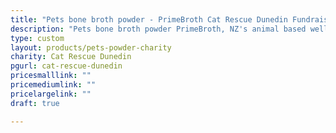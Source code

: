 ```yaml
---
title: "Pets bone broth powder - PrimeBroth Cat Rescue Dunedin Fundraiser"
description: "Pets bone broth powder PrimeBroth, NZ's animal based wellness drink for pets"
type: custom
layout: products/pets-powder-charity
charity: Cat Rescue Dunedin
pgurl: cat-rescue-dunedin
pricesmalllink: ""
pricemediumlink: ""
pricelargelink: ""
draft: true

---
```

